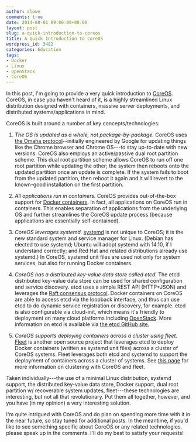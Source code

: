 ```yaml
---
author: slowe
comments: true
date: 2014-08-01 09:00:00+00:00
layout: post
slug: a-quick-introduction-to-coreos
title: A Quick Introduction to CoreOS
wordpress_id: 3482
categories: Education
tags:
- Docker
- Linux
- OpenStack
- CoreOS
---
```


In this post, I'm going to provide a very quick introduction to [CoreOS](http://www.coreos.com/). CoreOS, in case you haven't heard of it, is a highly streamlined Linux distribution designed with containers, massive server deployments, and distributed systems/applications in mind.

CoreOS is built around a number of key concepts/technologies:

  1. _The OS is updated as a whole, not package-by-package._ CoreOS uses [the Omaha protocol](https://code.google.com/p/omaha/)--initially engineered by Google for updating things like the Chrome browser and Chrome OS---to stay up-to-date with new versions. CoreOS also employs an active/passive dual root partition scheme. This dual root partition scheme allows CoreOS to run off one root partition while updating the other; the system then reboots onto the updated partition once an update is complete. If the system fails to boot from the updated partition, then reboot it again and it will revert to the known-good installation on the first partition.

  2. _All applications run in containers._ CoreOS provides out-of-the-box support for [Docker containers](https://www.docker.com/). In fact, all applications on CoreOS run in containers. This enables separation of applications from the underlying OS and further streamlines the CoreOS update process (because applications are essentially self-contained).

  3. _CoreOS leverages systemd._ [systemd](http://freedesktop.org/wiki/Software/systemd/) is not unique to CoreOS; it is the new standard system and service manager for Linux. (Debian has elected to use systemd; Ubuntu will adopt systemd with 14.10, if I understand correctly; and Red Hat and related distributions already use systemd.) In CoreOS, systemd unit files are used not only for system services, but also for running Docker containers.

  4. _CoreOS has a distributed key-value data store called etcd._ The etcd distributed key-value data store can be used for shared configuration and service discovery. etcd uses a simple REST API (HTTP+JSON) and leverages the [Raft consensus protocol](http://raftconsensus.github.io/). Docker containers on CoreOS are able to access etcd via the loopback interface, and thus can use etcd to do dynamic service registration or discovery, for example. etcd is also configurable via cloud-init, which means it's friendly to deployment on many cloud platforms including [OpenStack](https://coreos.com/docs/running-coreos/platforms/openstack/). More information on etcd is available via [the etcd GitHub site.](https://github.com/coreos/etcd/)

  5. _CoreOS supports deploying containers across a cluster using fleet._ [Fleet](https://github.com/coreos/fleet/) is another open source project that leverages etcd to deploy Docker containers (written as systemd unit files) across a cluster of CoreOS systems. Fleet leverages both etcd and systemd to support the deployment of containers across a cluster of systems. See [this page](https://coreos.com/using-coreos/clustering/) for more information on clustering with CoreOS and fleet.

Taken individually---the use of a minimal Linux distribution, systemd support, the distributed key-value data store, Docker support, dual root partition w/ recoverable system updates, fleet---these technologies are interesting, but not all that revolutionary. Put them all together, however, and you have (in my opinion) a very interesting solution.

I'm quite intrigued with CoreOS and do plan on spending more time with it in the near future, so stay tuned for additional posts. In the meantime, if you'd like to see something specific about CoreOS or any related technologies, please speak up in the comments. I'll do my best to satisfy your requests!
